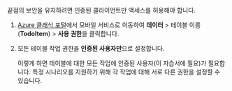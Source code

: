 
끝점의 보안을 유지하려면 인증된 클라이언트만 액세스를 허용해야 합니다.

1. [Azure 클래식 포털](https://manage.windowsazure.com/)에서 모바일 서비스로 이동하여 **데이터** > 테이블 이름(**TodoItem**) > **사용 권한**을 클릭합니다. 
2. 모든 테이블 작업 권한을 **인증된 사용자만**으로 설정합니다.
   
     이렇게 하면 테이블에 대한 모든 작업에 인증된 사용자(이 자습서에 필요)가 필요합니다. 특정 시나리오를 지원하기 위해 각 작업에 대해 서로 다른 권한을 설정할 수 있습니다.

<!---HONumber=AcomDC_1203_2015-->